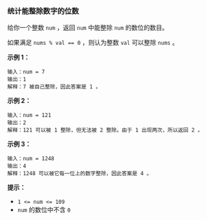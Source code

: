 ### 统计能整除数字的位数 ###
给你一个整数 `num` ，返回 `num` 中能整除 `num` 的数位的数目。

如果满足 `nums % val == 0` ，则认为整数 `val` 可以整除 `nums` 。



**示例 1：**

```
输入：num = 7
输出：1
解释：7 被自己整除，因此答案是 1 。
```

**示例 2：**

```
输入：num = 121
输出：2
解释：121 可以被 1 整除，但无法被 2 整除。由于 1 出现两次，所以返回 2 。
```

**示例 3：**

```
输入：num = 1248
输出：4
解释：1248 可以被它每一位上的数字整除，因此答案是 4 。
```



**提示：**

* `1 <= num <= 109`
* `num` 的数位中不含 `0`


